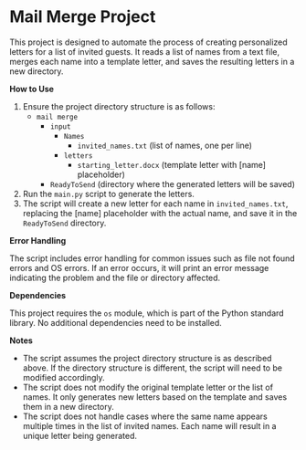 # Mail Merge Project

This project is designed to automate the process of creating personalized letters for a list of invited guests. It reads a list of names from a text file, merges each name into a template letter, and saves the resulting letters in a new directory.

**How to Use**

1. Ensure the project directory structure is as follows:
   - `mail merge`
     - `input`
       - `Names`
         - `invited_names.txt` (list of names, one per line)
       - `letters`
         - `starting_letter.docx` (template letter with [name] placeholder)
     - `ReadyToSend` (directory where the generated letters will be saved)
2. Run the `main.py` script to generate the letters.
3. The script will create a new letter for each name in `invited_names.txt`, replacing the [name] placeholder with the actual name, and save it in the `ReadyToSend` directory.

**Error Handling**

The script includes error handling for common issues such as file not found errors and OS errors. If an error occurs, it will print an error message indicating the problem and the file or directory affected.

**Dependencies**

This project requires the `os` module, which is part of the Python standard library. No additional dependencies need to be installed.

**Notes**

- The script assumes the project directory structure is as described above. If the directory structure is different, the script will need to be modified accordingly.
- The script does not modify the original template letter or the list of names. It only generates new letters based on the template and saves them in a new directory.
- The script does not handle cases where the same name appears multiple times in the list of invited names. Each name will result in a unique letter being generated.
